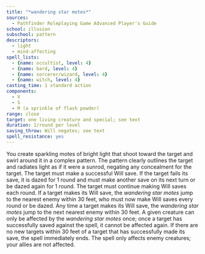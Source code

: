 ```yaml
---
title: "*wandering star motes*"
sources:
  - Pathfinder Roleplaying Game Advanced Player's Guide
school: illusion
subschool: pattern
descriptors:
  - light
  - mind-affecting
spell_lists:
  - {name: occultist, level: 4}
  - {name: bard, level: 4}
  - {name: sorcerer/wizard, level: 4}
  - {name: witch, level: 4}
casting_time: 1 standard action
components:
  - V
  - S
  - M (a sprinkle of flash powder)
range: close
target: one living creature and special; see text
duration: 1/round per level
saving_throw: Will negates; see text
spell_resistance: yes
---
```


You create sparkling motes of bright light that shoot toward the target and swirl around it in a complex pattern. The pattern clearly outlines the target and radiates light as if it were a sunrod, negating any concealment for the target. The target must make a successful Will save. If the target fails its save, it is dazed for 1 round and must make another save on its next turn or be dazed again for 1 round. The target must continue making Will saves each round. If a target makes its Will save, the *wandering star motes* jump to the nearest enemy within 30 feet, who must now make Will saves every round or be dazed. Any time a target makes its Will save, the *wandering star motes* jump to the next nearest enemy within 30 feet. A given creature can only be affected by the *wandering star motes* once; once a target has successfully saved against the spell, it cannot be affected again. If there are no new targets within 30 feet of a target that has successfully made its save, the spell immediately ends. The spell only affects enemy creatures; your allies are not affected.

